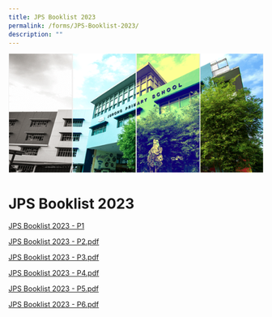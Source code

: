 ```yaml
---
title: JPS Booklist 2023
permalink: /forms/JPS-Booklist-2023/
description: ""
---
```

![](/images/Banner.png)

JPS Booklist 2023
=================


  
[JPS Booklist 2023 - P1](/files/JPS%20Booklist/2023/JPS%20Booklet%20P1_v1.pdf)
  
[JPS Booklist 2023 - P2.pdf](/files/JPS%20Booklist%202023%20-%20P2.pdf)
  
[JPS Booklist 2023 - P3.pdf](/files/JPS%20Booklist%202023%20-%20P3.pdf)
  
[JPS Booklist 2023 - P4.pdf](/files/JPS%20Booklist%202023%20-%20P4.pdf)
  
[JPS Booklist 2023 - P5.pdf](/files/JPS%20Booklist%202023%20-%20P5.pdf)
  
[JPS Booklist 2023 - P6.pdf](/files/JPS%20Booklist%202023%20-%20P6.pdf)